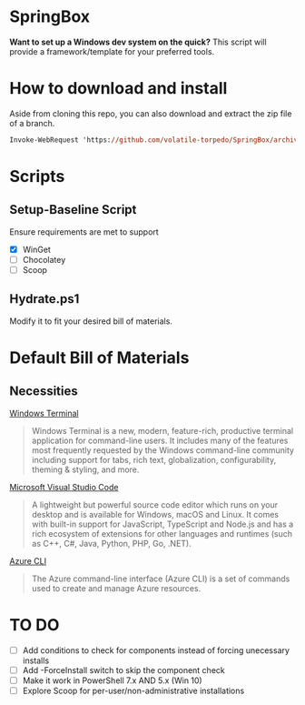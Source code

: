 # SpringBox
**Want to set up a Windows dev system on the quick?**
This script will provide a framework/template for your preferred tools.

# How to download and install
Aside from cloning this repo, you can also download and extract the zip file of a branch.
```ps
Invoke-WebRequest 'https://github.com/volatile-torpedo/SpringBox/archive/refs/heads/main.zip' -OutFile .\main.zip; Expand-Archive .\main.zip .\; Rename-Item .\SpringBox-main .\SpringBox; Remove-Item .\main.zip
```

# Scripts
## Setup-Baseline Script
Ensure requirements are met to support
- [x] WinGet
- [ ] Chocolatey
- [ ] Scoop

## Hydrate.ps1
Modify it to fit your desired bill of materials.

# Default Bill of Materials
## Necessities
[Windows Terminal](https://github.com/microsoft/terminal)
> Windows Terminal is a new, modern, feature-rich, productive terminal application for command-line users. It includes many of the features most frequently requested by the Windows command-line community including support for tabs, rich text, globalization, configurability, theming & styling, and more.

[Microsoft Visual Studio Code](https://github.com/microsoft/vscode)
> A lightweight but powerful source code editor which runs on your desktop and is available for Windows, macOS and Linux. It comes with built-in support for JavaScript, TypeScript and Node.js and has a rich ecosystem of extensions for other languages and runtimes (such as C++, C#, Java, Python, PHP, Go, .NET).

[Azure CLI](https://learn.microsoft.com/en-us/cli/azure/)
> The Azure command-line interface (Azure CLI) is a set of commands used to create and manage Azure resources.



# TO DO
- [ ] Add conditions to check for components instead of forcing unecessary installs
- [ ] Add -ForceInstall switch to skip the component check
- [ ] Make it work in PowerShell 7.x AND 5.x (Win 10)
- [ ] Explore Scoop for per-user/non-administrative installations
